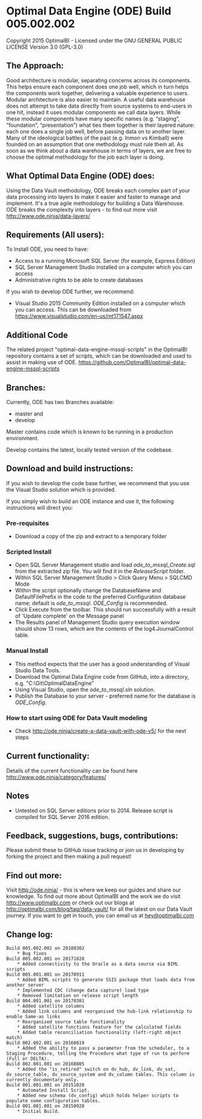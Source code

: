 ﻿# Optimal Data Engine (ODE) Build 005.002.002 #
Copyright 2015 OptimalBI - Licensed under the GNU GENERAL PUBLIC LICENSE Version 3.0 (GPL-3.0)

## The Approach: ##
Good architecture is modular, separating concerns across its components. This helps ensure each component does one job well, which in turn helps the components work together, delivering a valuable experience to users. Modular architecture is also easier to maintain.
A useful data warehouse does not attempt to take data directly from source systems to end-users in one hit, instead it uses modular components we call data layers. While these modular components have many specific names (e.g. “staging”, “foundation”, “presentation”) what ties them together is their layered nature: each one does a single job well, before passing data on to another layer.
Many of the ideological battles of the past (e.g. Inmon vs Kimball) were founded on an assumption that one methodology must rule them all. As soon as we think about a data warehouse in terms of layers, we are free to choose the optimal methodology for the job each layer is doing.

## What Optimal Data Engine (ODE) does: ##
Using the Data Vault methodology, ODE breaks each complex part of your data processing into layers to make it easier and faster to manage and implement. It's a true agile methodology for building a Data Warehouse. ODE breaks the complexity into layers - to find out more visit http://www.ode.ninja/data-layers/

## Requirements (All users): ##
To Install ODE, you need to have:
* Access to a running Microsoft SQL Server (for example, Express Edition)
* SQL Server Management Studio installed on a computer which you can access
* Administrative rights to be able to create databases

If you wish to develop ODE further, we recommend:
* Visual Studio 2015 Community Edition installed on a computer which you can access. This can be downloaded from https://www.visualstudio.com/en-us/mt171547.aspx

## Additional Code ##
The related project "optimal-data-engine-mssql-scripts" in the OptimalBI repository contains a set of scripts, which can be downloaded and used to assist in making use of ODE. https://github.com/OptimalBI/optimal-data-engine-mssql-scripts

## Branches: ##
Currently, ODE has two Branches available:
* master and
* develop

Master contains code which is known to be running in a production environment.

Develop contains the latest, locally tested version of the codebase.

## Download and build instructions: ##
If you wish to develop the code base further, we recommend that you use the Visual Studio solution which is provided.

If you simply wish to build an ODE instance and use it, the following instructions will direct you:

### Pre-requisites ###

* Download a copy of the zip and extract to a temporary folder
 
### Scripted Install ###

* Open SQL Server Management studio and load *ode_to_mssql_Create.sql* from the extracted zip file. You will find it in the *ReleaseScript* folder.
* Within SQL Server Management Studio > Click Query Menu > SQLCMD Mode 
* Within the script optionally change the DatabaseName and DefaultFilePrefix in the code to the preferred Configuration database name; default is *ode_to_mssql*. *ODE_Config* is recommended. 
* Click Execute from the toolbar. This should run successfully with a result of 'Update complete' on the Message panel 
* The Results panel of Management Studio query execution window should show 13 rows, which are the contents of the log4.JournalControl table.

### Manual Install ###

* This method expects that the user has a good understanding of Visual Studio Data Tools.
* Download the Optimal Data Engine code from GitHub, into a directory, e.g. "C:\Git\OptimalDataEngine\"
* Using Visual Studio, open the *ode_to_mssql.sln* solution.
* Publish the Database to your server - preferred name for the database is *ODE_Config*.

### How to start using ODE for Data Vault modeling ###

* Check http://ode.ninja/create-a-data-vault-with-ode-v5/ for the next steps

## Current functionality: ##
Details of the current functionality can be found here http://www.ode.ninja/category/features/

## Notes ##
* Untested on SQL Server editions prior to 2014. Release script is compiled for SQL Server 2016 edition.

## Feedback, suggestions, bugs, contributions: ##
Please submit these to GitHub issue tracking or join us in developing by forking the project and then making a pull request!

## Find out more: ##
Visit http://ode.ninja/ - this is where we keep our guides and share our knowledge. To find out more about OptimalBI and the work we do visit http://www.optimalbi.com or check out our blogs at http://optimalbi.com/blog/tag/data-vault/ for all the latest on our Data Vault journey. If you want to get in touch, you can email us at hey@optimalbi.com

## Change log: ##
```
Build 005.002.002 on 20180302
	* Bug fixes
Build 005.002.001 on 20171028
	* Added connectivity to the Oracle as a data source via BIML scripts
Build 005.001.001 on 20170911
	* Added BIML scripts to generate SSIS package that loads data from another server
	* Implemented CDC (change data capture) load type
	* Removed limitation on release script length
Build 004.001.001 on 20170301
	* Added satellite columns
	* Added link columns and reorganised the hub-link relationship to enable Same-as links
	* Reorganised source table functionality
	* Added satellite functions feature for the calculated fields
	* Added table reconciliation functionality (left-right object match)
Build 002.002.001 on 20160819
    * Added the ability to pass a parameter from the scheduler, to a Staging Procedure, telling the Procedure what type of run to perform (Full or DELTA).
Build 002.001.001 on 20160805
    * Added the "is_retired" switch on dv_hub, dv_link, dv_sat, dv_source_table, dv_source_system and dv_column tables. This column is currently documentary only.
Build 001.001.001 on 20151020
	* Automated Install Script.
	* Added new schema (dv_config) which holds helper scripts to populate some configuration tables.
Build 001.001.001 on 20150928
	* Initial Build.

```
